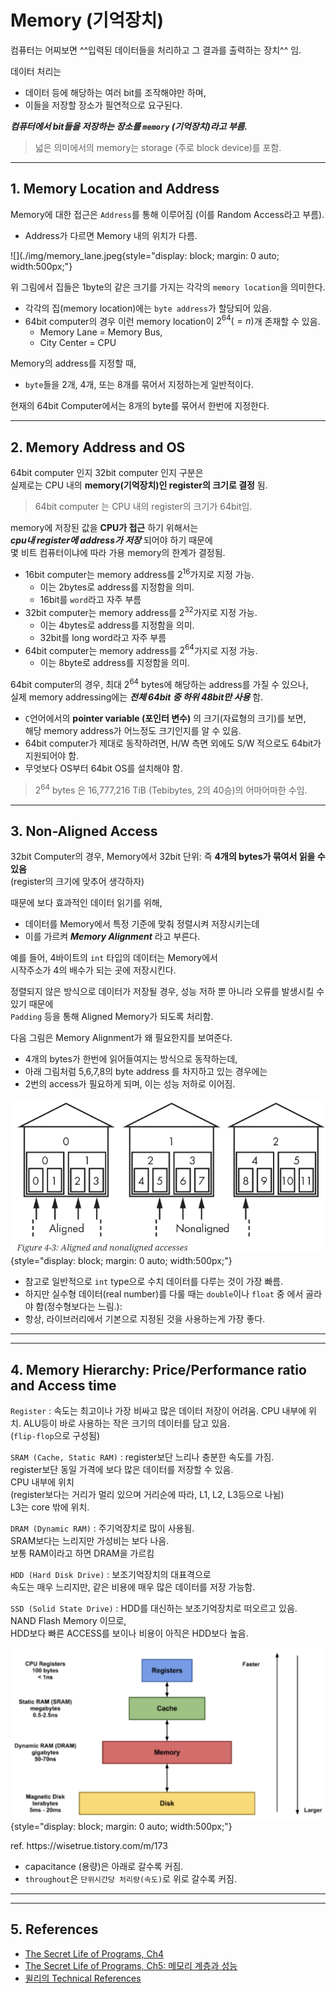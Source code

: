 # Memory (기억장치)

컴퓨터는 어찌보면 ^^입력된 데이터들을 처리하고 그 결과를 출력하는 장치^^ 임. 

데이터 처리는 

* 데이터 등에 해당하는 여러 bit를 조작해야만 하며,
* 이들을 저장할 장소가 필연적으로 요구된다. 

***컴퓨터에서 bit들을 저장하는 장소를 `memory` (기억장치)라고 부름.***

> 넓은 의미에서의 memory는 storage (주로 block device)를 포함.

---

## 1. Memory Location and Address

Memory에 대한 접근은 `Address`를 통해 이루어짐 (이를 Random Access라고 부름).

- Address가 다르면 Memory 내의 위치가 다름.

![](./img/memory_lane.jpeg{style="display: block; margin: 0 auto; width:500px;"}


위 그림에서 집들은 1byte의 같은 크기를 가지는 각각의 `memory location`을 의미한다.

- 각각의 집(memory location)에는 `byte address`가 할당되어 있음.
- 64bit computer의 경우 이런 memory location이 $2^{64}(=n)$개 존재할 수 있음.
    - Memory Lane = Memory Bus,
    - City Center = CPU

Memory의 address를 지정할 때, 

* `byte`들을 2개, 4개, 또는 8개를 묶어서 지정하는게 일반적이다. 

현재의 64bit Computer에서는 8개의 byte를 묶어서 한번에 지정한다.

---

## 2. Memory Address and OS

64bit computer 인지 32bit computer 인지 구분은  
실제로는 CPU 내의 **memory(기억장치)인 register의 크기로 결정** 됨. 

> 64bit computer 는 CPU 내의 register의 크기가 64bit임.
> 

memory에 저장된 값을 **CPU가 접근** 하기 위해서는  
***cpu내 register에 address가 저장*** 되어야 하기 때문에  
몇 비트 컴퓨터이냐에 따라 가용 memory의 한계가 결정됨.

- 16bit computer는 memory address를 $2^{16}$가지로 지정 가능.
    - 이는 2bytes로 address를 지정함을 의미.
    - 16bit를 `word`라고 자주 부름
- 32bit computer는 memory address를 $2^{32}$가지로 지정 가능.
    - 이는 4bytes로 address를 지정함을 의미.
    - 32bit를 long word라고 자주 부름
- 64bit computer는 memory address를 $2^{64}$가지로 지정 가능.
    - 이는 8byte로 address를 지정함을 의미.

64bit computer의 경우, 최대 $2^{64}$ bytes에 해당하는 address를 가질 수 있으나,  
실제 memory addressing에는 ***전체 64bit 중 하위 48bit만 사용*** 함.

- `C`언어에서의 **pointer variable (포인터 변수)** 의 크기(자료형의 크기)를 보면,  
  해당 memory address가 어느정도 크기인지를 알 수 있음.
- 64bit computer가 제대로 동작하려면, H/W 측면 외에도 S/W 적으로도 64bit가 지원되어야 함.
- 무엇보다 OS부터 64bit OS를 설치해야 함.

> $2^{64}$ bytes 은 16,777,216 TiB (Tebibytes, 2의 40승)의 어마어마한 수임.

---

## 3. Non-Aligned Access

32bit Computer의 경우, Memory에서 32bit 단위: 즉 **4개의 bytes가 묶여서 읽을 수 있음**  
(register의 크기에 맞추어 생각하자)

때문에 보다 효과적인 데이터 읽기를 위해, 

* 데이터를 Memory에서 특정 기준에 맞춰 정렬시켜 저장시키는데
* 이를 가르켜 ***Memory Alignment*** 라고 부른다.  

예를 들어, 
 4바이트의 `int` 타입의 데이터는 Memory에서  
 시작주소가 4의 배수가 되는 곳에 저장시킨다. 

정렬되지 않은 방식으로 데이터가 저장될 경우, 
 성능 저하 뿐 아니라 오류를 발생시킬 수 있기 때문에  
 `Padding` 등을 통해 Aligned Memory가 되도록 처리함.

다음 그림은 Memory Alignment가 왜 필요한지를 보여준다.

* 4개의 bytes가 한번에 읽어들여지는 방식으로 동작하는데,
* 아래 그림처럼 5,6,7,8의 byte address 를 차지하고 있는 경우에는
* 2번의 access가 필요하게 되며, 이는 성능 저하로 이어짐.

![](./img/not_aligned_access.jpeg){style="display: block; margin: 0 auto; width:500px;"}

- 참고로 일반적으로 `int` type으로 수치 데이터를 다루는 것이 가장 빠름.
- 하지만 실수형 데이터(real number)를 다룰 때는 `double`이나 `float` 중 에서 골라야 함(정수형보다는 느림.):
- 항상, 라이브러리에서 기본으로 지정된 것을 사용하는게 가장 좋다.

---

---

## 4. Memory Hierarchy: Price/Performance ratio and Access time

`Register`
: 속도는 최고이나 가장 비싸고 많은 데이터 저장이 어려움. CPU 내부에 위치. ALU등이 바로 사용하는 작은 크기의 데이터를 담고 있음.  
(`flip-flop`으로 구성됨)

`SRAM (Cache, Static RAM)`
: register보단 느리나 충분한 속도를 가짐.  
register보단 동일 가격에 보다 많은 데이터를 저장할 수 있음.  
CPU 내부에 위치  
(register보다는 거리가 멀리 있으며 거리순에 따라, L1, L2, L3등으로 나뉨)  
L3는 core 밖에 위치.

`DRAM (Dynamic RAM)` 
: 주기억장치로 많이 사용됨.  
SRAM보다는 느리지만 가성비는 보다 나음.  
보통 RAM이라고 하면 DRAM을 가르킴

`HDD (Hard Disk Drive)`
: 보조기억장치의 대표격으로  
속도는 매우 느리지만, 같은 비용에 매우 많은 데이터를 저장 가능함.

`SSD (Solid State Drive)` 
: HDD를 대신하는 보조기억장치로 떠오르고 있음.  
NAND Flash Memory 이므로,  
HDD보다 빠른 ACCESS를 보이나 비용이 아직은 HDD보다 높음.


![](./img/memory_types.jpeg){style="display: block; margin: 0 auto; width:500px;"}
<figcaption>ref. https://wisetrue.tistory.com/m/173 </figcaption> 

- capacitance (용량)은 아래로 갈수록 커짐.
- `throughout`은 `단위시간당 처리량(속도)`로 위로 갈수록 커짐.

---

---

## 5. References

* [The Secret Life of Programs, Ch4](https://nostarch.com/foundationsofcomp)
* [The Secret Life of Programs, Ch5: 메모리 계층과 성능](https://nostarch.com/foundationsofcomp)
* [윌리의 Technical References](https://m.blog.naver.com/PostView.naver?isHttpsRedirect=true&blogId=techref&logNo=222246966805)
